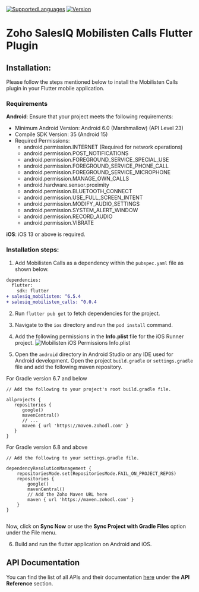 [![SupportedLanguages](https://img.shields.io/badge/Platforms-iOS%20%7C%20%20Android-green.svg)](https://flutter.dev/) [![Version](https://img.shields.io/badge/version-0.0.4-blue.svg)](https://mobilisten.io/)

# Zoho SalesIQ Mobilisten Calls Flutter Plugin

## Installation:

Please follow the steps mentioned below to install the Mobilisten Calls plugin in your Flutter
mobile application.

### Requirements

**Android**:
Ensure that your project meets the following requirements:

- Minimum Android Version: Android 6.0 (Marshmallow) (API Level 23)
- Compile SDK Version: 35 (Android 15)
- Required Permissions:
  - android.permission.INTERNET (Required for network operations)
  - android.permission.POST_NOTIFICATIONS
  - android.permission.FOREGROUND_SERVICE_SPECIAL_USE
  - android.permission.FOREGROUND_SERVICE_PHONE_CALL
  - android.permission.FOREGROUND_SERVICE_MICROPHONE
  - android.permission.MANAGE_OWN_CALLS
  - android.hardware.sensor.proximity
  - android.permission.BLUETOOTH_CONNECT
  - android.permission.USE_FULL_SCREEN_INTENT
  - android.permission.MODIFY_AUDIO_SETTINGS
  - android.permission.SYSTEM_ALERT_WINDOW
  - android.permission.RECORD_AUDIO
  - android.permission.VIBRATE

**iOS**: iOS 13 or above is required.

### Installation steps:

1. Add Mobilisten Calls as a dependency within the `pubspec.yaml` file as shown below.

```diff
dependencies:
  flutter:
    sdk: flutter
+ salesiq_mobilisten: ^6.5.4
+ salesiq_mobilisten_calls: ^0.0.4
```

2. Run `flutter pub get` to fetch dependencies for the project.

3. Navigate to the `ios` directory and run the `pod install` command.

4. Add the following permissions in the **Info.plist** file for the iOS Runner project.
   ![Mobilisten iOS Permissions Info.plist](https://www.zohowebstatic.com/sites/default/files/u71249/SDK2/cordova-installation-step2.png)

5. Open the `android` directory in Android Studio or any IDE used for Android development. Open the
   project `build.gradle` or `settings.gradle` file and add the following maven repository.

For Gradle version 6.7 and below

```Gradle
// Add the following to your project's root build.gradle file.

allprojects {
   repositories {
      google()
      mavenCentral()
      // ...
      maven { url 'https://maven.zohodl.com' }
   }
}
```

For Gradle version 6.8 and above

```Gradle
// Add the following to your settings.gradle file.

dependencyResolutionManagement {
    repositoriesMode.set(RepositoriesMode.FAIL_ON_PROJECT_REPOS)
    repositories {
        google()
        mavenCentral()
        // Add the Zoho Maven URL here
        maven { url 'https://maven.zohodl.com' }
    }
}
```

<img alt class="screenshot" src="https://www.zohowebstatic.com/sites/default/files/u7370/rn1.png" alt="Mobilisten Android Gradle Sync"/>

Now, click on **Sync Now** or use the **Sync Project with Gradle Files** option under the File menu.

6. Build and run the flutter application on Android and iOS.

## API Documentation

You can find the list of all APIs and their
documentation [here](https://www.zoho.com/salesiq/help/developer-guides/flutter-sdk-installation.html)
under the **API Reference** section.
